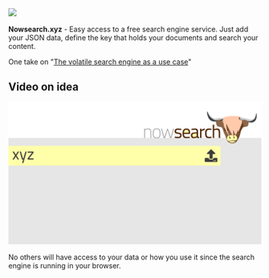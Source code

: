 <img src="https://user-images.githubusercontent.com/236656/91821812-3254dc00-ec37-11ea-82fc-60919a522a4a.png" width="400"/>

**Nowsearch.xyz** - Easy access to a free search engine service. Just add your JSON data, define the key that holds your documents and search your content.

One take on "[The volatile search engine as a use case](https://medium.com/norch/the-volatile-search-engine-as-a-use-case-b6f29b9d82ee)"

## Video on idea
[![nowsearch.xyz](https://github.com/eklem/nowsearch.xyz/blob/trunk/web-upload.png)](https://youtu.be/c6pg-shw_w0)

No others will have access to your data or how you use it since the search engine is running in your browser.
